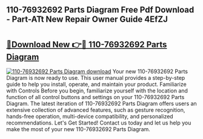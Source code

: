 ## 110-76932692 Parts Diagram Free Pdf Download - Part-ATt New Repair Owner Guide 4EfZJ

# <h2><a href="http://dfoyi4.blite.top/?on=110-76932692+Parts+Diagram">🔗Download New 👉🔴 110-76932692 Parts Diagram</a></h2>

[![110-76932692 Parts Diagram download](https://i.imgur.com/lujVjoI.png)](http://dfoyi4.blite.top/?on=110-76932692+Parts+Diagram)
Your new 110-76932692 Parts Diagram is now ready to use. This user manual provides a step-by-step guide to help you install, operate, and maintain your product. Familiarize with Controls Before you begin, familiarize yourself with the location and function of all control buttons and settings on your 110-76932692 Parts Diagram. The latest iteration of 110-76932692 Parts Diagram offers users an extensive collection of advanced features, such as gesture recognition, hands-free operation, multi-device compatibility, and personalized recommendations. Let's Get Started! Contact us today and let us help you make the most of your new 110-76932692 Parts Diagram.
